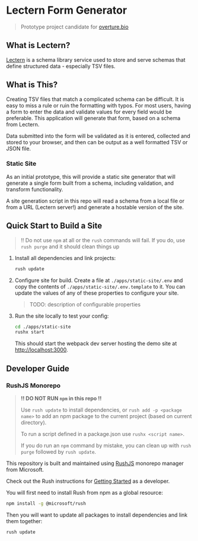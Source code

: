 # Lectern Form Generator

> Prototype project candidate for [overture.bio](https://overture.bio)

## What is Lectern?

[Lectern](https://github.com/overture-stack/lectern) is a schema library service used to store and serve schemas that define structured data - especially TSV files.

## What is This?

Creating TSV files that match a complicated schema can be difficult. It is easy to miss a rule or ruin the formatting with typos. For most users, having a form to enter the data and validate values for every field would be preferable. This application will generate that form, based on a schema from Lectern.

Data submitted into the form will be validated as it is entered, collected and stored to your browser, and then can be output as a well formatted TSV or JSON file.

### Static Site

As an initial prototype, this will provide a static site generator that will generate a single form built from a schema, including validation, and transform functionality.

A site generation script in this repo will read a schema from a local file or from a URL (Lectern server!) and generate a hostable version of the site.

## Quick Start to Build a Site

> !! Do not use `npm` at all or the `rush` commands will fail. If you do, use `rush purge` and it should clean things up

1. Install all dependencies and link projects:
    ```sh
    rush update
    ```

1. Configure site for build.
    Create a file at `./apps/static-site/.env` and copy the contents of `./apps/static-site/.env.template` to it. You can update the values of any of these properties to configure your site.

    > TODO: description of configurable properties

1. Run the site locally to test your config:
    ```sh
    cd ./apps/static-site
    rushx start
    ```

    This should start the webpack dev server hosting the demo site at [http://localhost:3000](http://localhost:3000).

## Developer Guide
### RushJS Monorepo

> **!! DO NOT RUN `npm` in this repo !!**
> 
> Use `rush update` to install dependencies, or `rush add -p <package name>` to add an npm package to the current project (based on current directory).
>
> To run a script defined in a package.json use `rushx <script name>`.
>
> If you do run an `npm` command by mistake, you can clean up with `rush purge` followed by `rush update`.

This repository is built and maintained using [RushJS](https://rushjs.io/) monorepo manager from Microsoft.

Check out the Rush instructions for [Getting Started](https://rushjs.io/pages/developer/new_developer/) as a developer.

You will first need to install Rush from npm as a global resource:

```sh
npm install -g @microsoft/rush
```

Then you will want to update all packages to install dependencies and link them together:

```sh
rush update
```
